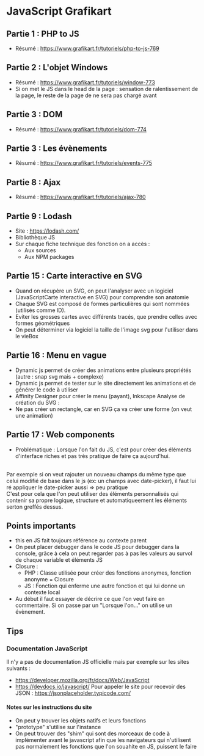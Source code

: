 # JavaScript Grafikart
## Partie 1 : PHP to JS
- Résumé : https://www.grafikart.fr/tutoriels/php-to-js-769

## Partie 2 : L'objet Windows
- Résumé : https://www.grafikart.fr/tutoriels/window-773
- Si on met le JS dans le head de la page : sensation de ralentissement de la page, le reste de la page de ne sera pas chargé avant

## Partie 3 : DOM
- Résumé : https://www.grafikart.fr/tutoriels/dom-774

## Partie 3 : Les évènements
- Résumé : https://www.grafikart.fr/tutoriels/events-775

## Partie 8 : Ajax
- Résumé : https://www.grafikart.fr/tutoriels/ajax-780

## Partie 9 : Lodash
- Site : https://lodash.com/
- Bibliothèque JS
- Sur chaque fiche technique des fonction on a accès :
    - Aux sources
    - Aux NPM packages

## Partie 15 : Carte interactive en SVG
- Quand on récupère un SVG, on peut l'analyser avec un logiciel (JavaScriptCarte interactive en SVG) pour comprendre son anatomie
- Chaque SVG est composé de formes particulières qui sont nommées (utilisés comme ID).
- Eviter les grosses cartes avec différents tracés, que prendre celles avec formes géométriques
- On peut déterminer via logiciel la taille de l'image svg pour l'utiliser dans le vieBox

## Partie 16 : Menu en vague
- Dynamic js permet de créer des animations entre plusieurs propriétés (autre : snap svg mais + complexe)
- Dynamic js permet de tester sur le site directement les animations et de générer le code à utiliser
- Affinity Designer pour créer le menu (payant), Inkscape
Analyse de création du SVG :
- Ne pas créer un rectangle, car en SVG ça va créer une forme (on veut une animation)

## Partie 17 : Web components
- Problématique :
Lorsque l'on fait du JS, c'est pour créer des éléments d'interface riches et pas très pratique de faire ça aujourd'hui.
<br>
Par exemple si on veut rajouter un nouveau champs du même type que celui modifié de base dans le js (ex: un champs avec date-picker), il faut lui ré appliquer le date-picker aussi => peu pratique
<br>
C'est pour cela que l'on peut utiliser des éléments personnalisés qui contenir sa propre logique, structure et automatiqueement les éléments serton greffés dessus.


## Points importants
- this en JS fait toujours référence au contexte parent
- On peut placer debugger dans le code JS pour debugger dans la console, grâce à cela on peut regarder pas à pas les valeurs au survol de chaque variable et éléments JS
- Closure :
    - PHP : Classe utilisée pour créer des fonctions anonymes, fonction anonyme = Closure
    - JS : Fonction qui enferme une autre fonction et qui lui donne un contexte local
- Au début il faut essayer de décrire ce que l'on veut faire en commentaire. Si on passe par un "Lorsque l'on..." on utilise un évènement.

## Tips
### Documentation JavaScript
Il n'y a pas de documentation JS officielle mais par exemple sur les sites suivants :
- https://developer.mozilla.org/fr/docs/Web/JavaScript
- https://devdocs.io/javascript/
Pour appeler le site pour recevoir des JSON : https://jsonplaceholder.typicode.com/

#### Notes sur les instructions du site
- On peut y trouver les objets natifs et leurs fonctions
- "prototype" s'utilise sur l'instance
- On peut trouver des "shim" qui sont des morceaux de code à implémenter avant le javascript afin que les navigateurs qui n'utilisent pas normalement les fonctions que l'on souahite en JS, puissent le faire